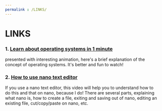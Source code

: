 ```yaml
---
permalink : /LINKS/
---
```


# LINKS

### 1. [Learn about operating systems in 1 minute](https://www.youtube.com/watch?v=fkGCLIQx1MI) 
presented with interesting animation, here's a brief explanation of the concept of operating systems. It's better and fun to watch!

### 2. [How to use nano text editor](https://www.youtube.com/watch?v=Jf0ZJZJ8jlI)
If you use a nano text editor, this video will help you to understand how to do this and that on nano, because I do! There are several parts, explaining what nano is, how to create a file, exiting and saving out of nano, editing an existing file, cut/copy/paste on nano, etc.
